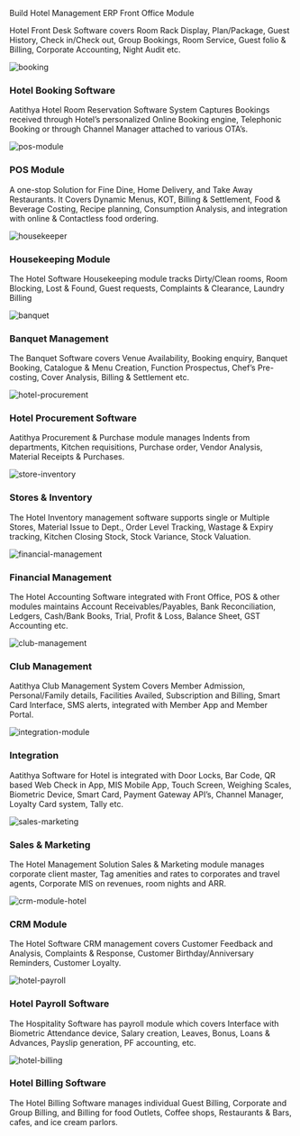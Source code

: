 Build Hotel Management ERP Front Office Module

Hotel Front Desk Software covers Room Rack Display, Plan/Package, Guest History, Check in/Check out, Group Bookings, Room Service, Guest folio & Billing, Corporate Accounting, Night Audit etc.

![](https://dataman.in/v2/wp-content/uploads/2023/03/booking.png "booking")

### Hotel Booking Software

Aatithya Hotel Room Reservation Software System Captures Bookings received through Hotel’s personalized Online Booking engine, Telephonic Booking or through Channel Manager attached to various OTA’s.

![](https://dataman.in/v2/wp-content/uploads/2023/03/pos-module-1.png "pos-module")

### POS Module

A one-stop Solution for Fine Dine, Home Delivery, and Take Away Restaurants. It Covers Dynamic Menus, KOT, Billing & Settlement, Food & Beverage Costing, Recipe planning, Consumption Analysis, and integration with online & Contactless food ordering.

![](https://dataman.in/v2/wp-content/uploads/2023/03/housekeeper-1.png "housekeeper")

### Housekeeping Module

The Hotel Software Housekeeping module tracks Dirty/Clean rooms, Room Blocking, Lost & Found, Guest requests, Complaints & Clearance, Laundry Billing

![](https://dataman.in/v2/wp-content/uploads/2023/03/banquet-1.png "banquet")

### Banquet Management

The Banquet Software covers Venue Availability, Booking enquiry, Banquet Booking, Catalogue & Menu Creation, Function Prospectus, Chef’s Pre-costing, Cover Analysis, Billing & Settlement etc.

![](https://dataman.in/v2/wp-content/uploads/2023/03/hotel-procurement-1.png "hotel-procurement")

### Hotel Procurement Software

Aatithya Procurement & Purchase module manages Indents from departments, Kitchen requisitions, Purchase order, Vendor Analysis, Material Receipts & Purchases.

![](https://dataman.in/v2/wp-content/uploads/2023/03/store-inventory-1.png "store-inventory")

### Stores & Inventory

The Hotel Inventory management software supports single or Multiple Stores, Material Issue to Dept., Order Level Tracking, Wastage & Expiry tracking, Kitchen Closing Stock, Stock Variance, Stock Valuation.

![](https://dataman.in/v2/wp-content/uploads/2023/03/financial-management-1.png "financial-management")

### Financial Management

The Hotel Accounting Software integrated with Front Office, POS & other modules maintains Account Receivables/Payables, Bank Reconciliation, Ledgers, Cash/Bank Books, Trial, Profit & Loss, Balance Sheet, GST Accounting etc.

![](https://dataman.in/v2/wp-content/uploads/2023/03/club-management-1.png "club-management")

### Club Management

Aatithya Club Management System Covers Member Admission, Personal/Family details, Facilities Availed, Subscription and Billing, Smart Card Interface, SMS alerts, integrated with Member App and Member Portal.

![](https://dataman.in/v2/wp-content/uploads/2023/03/integration-module-1.png "integration-module")

### Integration

Aatithya Software for Hotel is integrated with Door Locks, Bar Code, QR based Web Check in App, MIS Mobile App, Touch Screen, Weighing Scales, Biometric Device, Smart Card, Payment Gateway API’s, Channel Manager, Loyalty Card system, Tally etc.

![](https://dataman.in/v2/wp-content/uploads/2023/03/sales-marketing-1.png "sales-marketing")

### Sales & Marketing

The Hotel Management Solution Sales & Marketing module manages corporate client master, Tag amenities and rates to corporates and travel agents, Corporate MIS on revenues, room nights and ARR.

![](https://dataman.in/v2/wp-content/uploads/2023/03/crm-module-hotel-1.png "crm-module-hotel")

### CRM Module

The Hotel Software CRM management covers Customer Feedback and Analysis, Complaints & Response, Customer Birthday/Anniversary Reminders, Customer Loyalty.

![](https://dataman.in/v2/wp-content/uploads/2023/03/hotel-payroll-1.png "hotel-payroll")

### Hotel Payroll Software

The Hospitality Software has payroll module which covers Interface with Biometric Attendance device, Salary creation, Leaves, Bonus, Loans & Advances, Payslip generation, PF accounting, etc.

![](https://dataman.in/v2/wp-content/uploads/2023/03/hotel-billing-1.png "hotel-billing")

### Hotel Billing Software

The Hotel Billing Software manages individual Guest Billing, Corporate and Group Billing, and Billing for food Outlets, Coffee shops, Restaurants & Bars, cafes, and ice cream parlors.